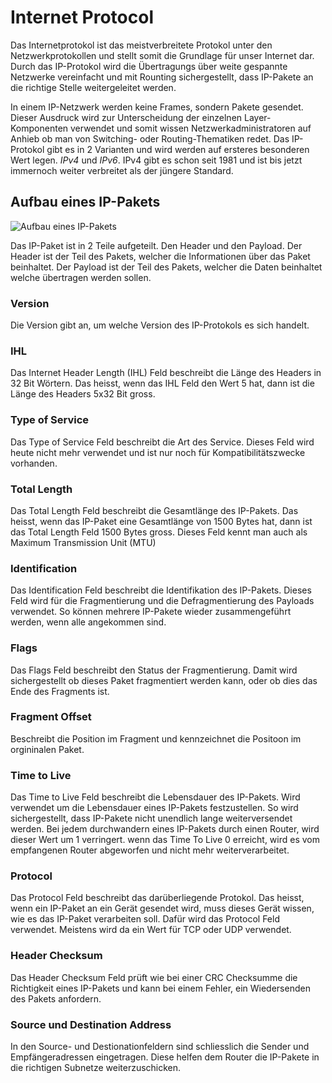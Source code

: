 # Internet Protocol

Das Internetprotokol ist das meistverbreitete Protokol unter den Netzwerkprotokollen und stellt somit die Grundlage für unser Internet dar. Durch das IP-Protokol wird die Übertragungs über weite gespannte Netzwerke vereinfacht und mit Rounting sichergestellt, dass IP-Pakete an die richtige Stelle weitergeleitet werden.

In einem IP-Netzwerk werden keine Frames, sondern Pakete gesendet. Dieser Ausdruck wird zur Unterscheidung der einzelnen Layer-Komponenten verwendet und somit wissen Netzwerkadministratoren auf Anhieb ob man von Switching- oder Routing-Thematiken redet. Das IP-Protokol gibt es in 2 Varianten und wird werden auf ersteres besonderen Wert legen. _IPv4_ und _IPv6_. IPv4 gibt es schon seit 1981 und ist bis jetzt immernoch weiter verbreitet als der jüngere Standard.

## Aufbau eines IP-Pakets

![Aufbau eines IP-Pakets](https://www.tutorialspoint.com/de/ipv4/images/ip_header.jpg)

Das IP-Paket ist in 2 Teile aufgeteilt. Den Header und den Payload. Der Header ist der Teil des Pakets, welcher die Informationen über das Paket beinhaltet. Der Payload ist der Teil des Pakets, welcher die Daten beinhaltet welche übertragen werden sollen.

### Version

Die Version gibt an, um welche Version des IP-Protokols es sich handelt.

### IHL

Das Internet Header Length (IHL) Feld beschreibt die Länge des Headers in 32 Bit Wörtern. Das heisst, wenn das IHL Feld den Wert 5 hat, dann ist die Länge des Headers 5x32 Bit gross.

### Type of Service

Das Type of Service Feld beschreibt die Art des Service. Dieses Feld wird heute nicht mehr verwendet und ist nur noch für Kompatibilitätszwecke vorhanden.

### Total Length

Das Total Length Feld beschreibt die Gesamtlänge des IP-Pakets. Das heisst, wenn das IP-Paket eine Gesamtlänge von 1500 Bytes hat, dann ist das Total Length Feld 1500 Bytes gross. Dieses Feld kennt man auch als Maximum Transmission Unit (MTU)

### Identification

Das Identification Feld beschreibt die Identifikation des IP-Pakets. Dieses Feld wird für die Fragmentierung und die Defragmentierung des Payloads verwendet. So können mehrere IP-Pakete wieder zusammengeführt werden, wenn alle angekommen sind.

### Flags

Das Flags Feld beschreibt den Status der Fragmentierung. Damit wird sichergestellt ob dieses Paket fragmentiert werden kann, oder ob dies das Ende des Fragments ist.

### Fragment Offset

Beschreibt die Position im Fragment und kennzeichnet die Positoon im orgininalen Paket.

### Time to Live

Das Time to Live Feld beschreibt die Lebensdauer des IP-Pakets. Wird verwendet um die Lebensdauer eines IP-Pakets festzustellen. So wird sichergestellt, dass IP-Pakete nicht unendlich lange weiterversendet werden. Bei jedem durchwandern eines IP-Pakets durch einen Router, wird dieser Wert um 1 verringert. wenn das Time To Live 0 erreicht, wird es vom empfangenen Router abgeworfen und nicht mehr weiterverarbeitet.

### Protocol

Das Protocol Feld beschreibt das darüberliegende Protokol. Das heisst, wenn ein IP-Paket an ein Gerät gesendet wird, muss dieses Gerät wissen, wie es das IP-Paket verarbeiten soll. Dafür wird das Protocol Feld verwendet. Meistens wird da ein Wert für TCP oder UDP verwendet.

### Header Checksum

Das Header Checksum Feld prüft wie bei einer CRC Checksumme die Richtigkeit eines IP-Pakets und kann bei einem Fehler, ein Wiedersenden des Pakets anfordern.

### Source und Destination Address

In den Source- und Destionationfeldern sind schliesslich die Sender und Empfängeradressen eingetragen. Diese helfen dem Router die IP-Pakete in die richtigen Subnetze weiterzuschicken. 